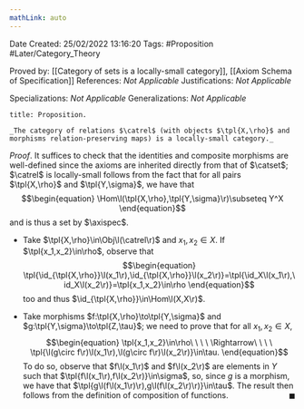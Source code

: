 ```yaml
---
mathLink: auto
---
```


<div class="topSpace"></div>

Date Created: 25/02/2022 13:16:20
Tags: #Proposition #Later/Category_Theory

Proved by: [[Category of sets is a locally-small category]], [[Axiom Schema of Specification]]
References: _Not Applicable_
Justifications: _Not Applicable_

Specializations: _Not Applicable_
Generalizations: _Not Applicable_

``` ad-Proposition
title: Proposition.

_The category of relations $\catrel$ (with objects $\tpl{X,\rho}$ and morphisms relation-preserving maps) is a locally-small category._

```

_Proof_.  It suffices to check that the identities and composite morphisms are well-defined since the axioms are inherited directly from that of $\catset$; $\catrel$ is locally-small follows from the fact that for all pairs $\tpl{X,\rho}$ and $\tpl{Y,\sigma}$, we have that
$$\begin{equation}
    \Hom\l(\tpl{X,\rho},\tpl{Y,\sigma}\r)\subseteq Y^X
\end{equation}$$
and is thus a set by $\axispec$.
* Take $\tpl{X,\rho}\in\Obj\l(\catrel\r)$ and $x_1,x_2\in X$. If $\tpl{x_1,x_2}\in\rho$, observe that
$$\begin{equation}
    \tpl{\id_{\tpl{X,\rho}}\l(x_1\r),\id_{\tpl{X,\rho}}\l(x_2\r)}=\tpl{\id_X\l(x_1\r),\id_X\l(x_2\r)}=\tpl{x_1,x_2}\in\rho
\end{equation}$$
too and thus $\id_{\tpl{X,\rho}}\in\Hom\l(X,X\r)$.

* Take morphisms $f:\tpl{X,\rho}\to\tpl{Y,\sigma}$ and $g:\tpl{Y,\sigma}\to\tpl{Z,\tau}$; we need to prove that for all $x_1,x_2\in X$,
$$\begin{equation}
    \tpl{x_1,x_2}\in\rho\ \ \ \ \Rightarrow\ \ \ \ \tpl{\l(g\circ f\r)\l(x_1\r),\l(g\circ f\r)\l(x_2\r)}\in\tau.
\end{equation}$$
To do so, observe that $f\l(x_1\r)$ and $f\l(x_2\r)$ are elements in $Y$ such that $\tpl{f\l(x_1\r),f\l(x_2\r)}\in\sigma$, so, since $g$ is a morphism, we have that $\tpl{g\l(f\l(x_1\r)\r),g\l(f\l(x_2\r)\r)}\in\tau$. The result then follows from the definition of composition of functions.<span style="float:right;">$\blacksquare$</span>
